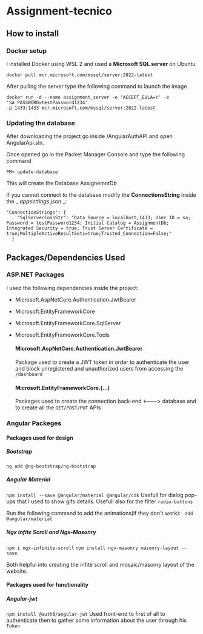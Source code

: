 # Assignment-tecnico

## How to install

### Docker setup

I installed Docker using WSL 2 and used a **Microsoft SQL server** on Ubuntu
```
docker pull mcr.microsoft.com/mssql/server:2022-latest
```

After pulling the server type the following command to launch the image
```
docker run -d --name assignment_server -e 'ACCEPT_EULA=Y' -e 'SA_PASSWORD=testPassword1234' 
-p 1433:1433 mcr.microsoft.com/mssql/server:2022-latest
```

### Updating the database

After downloading the project go inside /AngularAuthAPI and open AngularApi.sln.

Once opened go in the Packet Manager Console and type the following command
```
PM> update-database
```
This will create the Database AssignemntDb

If you cannot connect to the database modify the **ConnectionsString** inside the _ _appsettings.json_ _:
```
"ConnectionStrings": {
    "SqlServerConnStr": "Data Source = localhost,1433; User ID = sa; Password = testPassword1234; Initial Catalog = AssignmentDb; Integrated Security = true; Trust Server Certificate = true;MultipleActiveResultSets=true;Trusted_Connection=False;"
  }
```
## Packages/Dependencies Used

### ASP.NET Packages

I used the following dependencies inside the project:
- Microsoft.AspNetCore.Authentication.JwtBearer
- Microsoft.EntityFrameworkCore
- Microsoft.EntityFrameworkCore.SqlServer
- Microsoft.EntityFrameworkCore.Tools

  #### Microsoft.AspNetCore.Authentication.JwtBearer

  Package used to create a JWT token in order to authenticate the user and block unregistered and unauthorized users from accessing the `/dashboard`

  #### Microsoft.EntityFrameworkCore.(...)

  Packages used to create the connection back-end <---> database and to create all the `GET/POST/PUT` APIs

### Angular Packeges

#### Packages used for design
##### Bootstrap
`ng add @ng-bootstrap/ng-bootstrap`

##### Angular Material
`npm install --save @angular/material @angular/cdk`
Usefull for dialog pop-ups that I used to show gifs details.
Usefull also for the filter `radio-buttons`

Run the following command to add the animations(if they don't work):
` add @angular/material`

##### Ngx Infite Scroll and Ngx-Masonry
`npm i ngx-infinite-scroll`
`npm install ngx-masonry masonry-layout --save`

Both helpful into creating the infite scroll and mosaic/masonry layout of the website.
#### Packages used for functionality
##### Angular-jwt
`npm install @auth0/angular-jwt`
Used front-end to first of all to authenticate then to gather some information about the user through his `Token`
